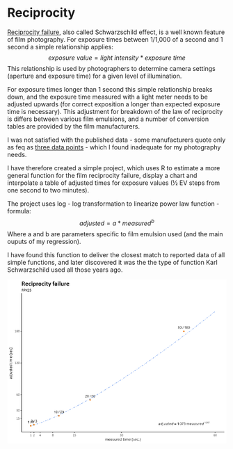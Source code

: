 # Reciprocity

[Reciprocity failure](https://en.wikipedia.org/wiki/Reciprocity_(photography)), also called Schwarzschild effect, is a well known feature of film photography. For exposure times between 1/1,000 of a second and 1 second a simple relationship applies: $$exposure\: value = light\:intensity * exposure\:time$$
This relationship is used by photographers to determine camera settings (aperture and exposure time) for a given level of illumination.

For exposure times longer than 1 second this simple relationship breaks down, and the exposure time measured with a light meter needs to be adjusted upwards (for correct exposition a longer than expected exposure time is necessary). This adjustment for breakdown of the law of reciprocity is differs between various film emulsions, and a number of conversion tables are provided by the film manufacturers.

I was not satisfied with the published data - some manufacturers quote only as feq as  [three data points](http://www.foma.cz/en/fomapan-100) - which I found inadequate for my photography needs.

I have therefore created a simple project, which uses R to estimate a more general function for the film reciprocity failure, display a chart and interpolate a table of adjusted times for exposure values (½ EV steps from one second to two minutes). 

The project uses log - log transformation to linearize power law function - formula: $$ adjusted = a * measured ^ b $$ Where a and b are parameters specific to film emulsion used (and the main ouputs of my regression).

I have found this function to deliver the closest match to reported data of all simple functions, and later discovered it was the the type of function Karl Schwarzschild used all those years ago.

![](RPX25ReciprocityChart.png)